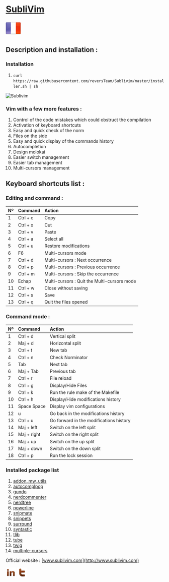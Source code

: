 [SubliVim](http://www.sublivim.com)
========

[![Francais](Pictures/language/fr.png)](README.fr.md)

Description and installation :
-----------

### Installation ######
1.	`curl https://raw.githubusercontent.com/reversTeam/Sublivim/master/installer.sh | sh`

![Sublivim](https://raw.github.com/reversTeam/Sublivim/master/Pictures/vim.jpg)

### Vim with a few more features : ######
1.	Control of the code mistakes which could obstruct the compilation
2.	Activation of keyboard shortcuts
3.	Easy and quick check of the norm
4.	Files on the side
5.	Easy and quick display of the commands history
6.	Autocompletion
7.	Design molokai
8.	Easier switch management
9.	Easier tab management
10.	Multi-cursors management


Keyboard shortcuts list : 
------------

### Editing and command : ######
| Nº | Command       | Action                                                   |
|:---|:--------------|:---------------------------------------------------------|
| 1  | Ctrl + c      | Copy                                                     |
| 2  | Ctrl + x      | Cut                                                      |
| 3  | Ctrl + v      | Paste                                                    |
| 4  | Ctrl + a      | Select all                                               |
| 5  | Ctrl + u      | Restore modifications                                    |
| 6  | F6            | Multi-cursors mode                                       |
| 7  | Ctrl + d      | Multi-cursors : Next occurrence                          |
| 8  | Ctrl + p      | Multi-cursors : Previous occurrence                      |
| 9  | Ctrl + m      | Multi-cursors : Skip the occurrence                      |
| 10 | Echap         | Multi-cursors : Quit the Multi-cursors mode              |
| 11 | Ctrl + w      | Close without saving                                     |
| 12 | Ctrl + s      | Save                                                     |
| 13 | Ctrl + q      | Quit the files opened                                    |

### Command mode : ######
| Nº | Command       | Action                                                   |
|:---|:--------------|:---------------------------------------------------------|
| 1  | Ctrl + d      | Vertical split                                           |
| 2  | Maj + d       | Horizontal split                                         |
| 3  | Ctrl + t      | New tab                                                  |
| 4  | Ctrl + n      | Check Norminator                                         |
| 5  | Tab           | Next tab                                                 |
| 6  | Maj + Tab     | Previous tab                                             |
| 7  | Ctrl + r      | File reload                                              |
| 8  | Ctrl + g      | Display/Hide Files                                       |
| 9  | Ctrl + k      | Run the rule make of the Makefile                        |
| 10 | Ctrl + h      | Display/Hide modifications history                       |
| 11 | Space Space   | Display vim configurations                               |
| 12 | u             | Go back in the modifications history                     |
| 13 | Ctrl + u      | Go forward in the modifications history                  |
| 14 | Maj + left    | Switch on the left split                                 |
| 15 | Maj + right   | Switch on the right split                                |
| 16 | Maj + up      | Switch on the up split                                   |
| 17 | Maj + down    | Switch on the down split                                 |
| 18 | Ctrl + p      | Run the lock session                                     |

### Installed package list ######
1.	[addon_mw_utils](https://github.com/marcweber/vim-addon-mw-utils)
2.	[autocomplpop](https://github.com/othree/vim-autocomplpop)
3.	[gundo](https://github.com/sjl/gundo.vim)
4.	[nerdcommenter](https://github.com/scrooloose/nerdcommenter)
5.	[nerdtree](https://github.com/scrooloose/nerdtree)
6.	[powerline](https://github.com/Lokaltog/powerline)
7.	[snipmate](https://github.com/garbas/vim-snipmate)
8.	[snippets](https://github.com/honza/vim-snippets)
9.	[surround](https://github.com/tpope/vim-surround)
10.	[syntastic](https://github.com/scrooloose/syntastic)
11.	[tlib](https://github.com/tomtom/tlib_vim)
12.	[tube](https://github.com/gcmt/tube.vim)
13.	[twig](https://github.com/lunaru/vim-twig)
14.	[multiple-cursors](https://github.com/terryma/vim-multiple-cursors)

Official website : [www.sublivim.com](http://www.sublivim.com)


[![Linkedin](Pictures/share/in.png)](www.linkedin.com/pub/théotime-rivière/68/313/216/) [![Twitter](Pictures/share/t.png)](https://twitter.com/Sublivim)